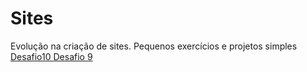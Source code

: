 # Sites
Evolução na criação de sites. Pequenos exercícios e  projetos simples 
<a href='https://fabioscarvalho.github.io/Sites/Desafio10'> Desafio10
<a href='https://fabioscarvalho.github.io/Sites/Desafio9'> Desafio 9
